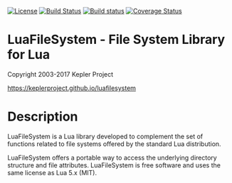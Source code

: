 [![License](http://img.shields.io/badge/Licence-MIT-brightgreen.svg)](LICENSE)
[![Build Status](https://travis-ci.org/keplerproject/luafilesystem.svg?branch=master)](https://travis-ci.org/keplerproject/luafilesystem)
[![Build status](https://ci.appveyor.com/api/projects/status/y04s4ms7u16trw8e?svg=true)](https://ci.appveyor.com/project/ignacio/luafilesystem)
[![Coverage Status](https://coveralls.io/repos/keplerproject/luafilesystem/badge.png)](https://coveralls.io/r/keplerproject/luafilesystem)

# LuaFileSystem - File System Library for Lua

Copyright 2003-2017 Kepler Project

https://keplerproject.github.io/luafilesystem

# Description

LuaFileSystem is a Lua library developed to complement the set of functions
related to file systems offered by the standard Lua distribution.

LuaFileSystem offers a portable way to access the underlying directory structure and file attributes.
LuaFileSystem is free software and uses the same license as Lua 5.x (MIT).
